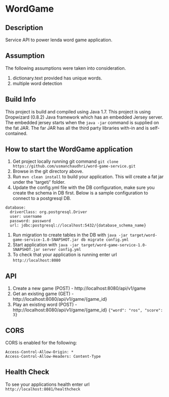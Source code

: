 # WordGame

Description
---
Service API to power lenda word game application.

Assumption
---
The following assumptions were taken into consideration.
1. dictionary.text provided has unique words.
1. multiple word detection

Build Info
---
This project is build and compiled using Java 1.7. This project is using Dropwizard (0.8.2) Java framework which has 
an embedded Jersey server. The embedded jersey starts when the `java -jar` command is supplied on the fat JAR. 
The far JAR has all the third party libraries with-in and is self-contained.

How to start the WordGame application
---
1. Get project locally running git command `git clone https://github.com/usmanchaudhri/word-game-service.git` 
1. Browse in the git directory above.
1. Run `mvn clean install` to build your application. This will create a fat jar under the 'target/' folder. 
1. Update the config.yml file with the DB configuration, make sure you create the schema in DB first. Below is a sample
configuration to connect to a postgresql DB.

```
database:
  driverClass: org.postgresql.Driver
  user: username
  password: password
  url: jdbc:postgresql://localhost:5432/{database_schema_name}
```

1. Run migration to create tables in the DB with `java -jar target/word-game-service-1.0-SNAPSHOT.jar db migrate config.yml`
1. Start application with `java -jar target/word-game-service-1.0-SNAPSHOT.jar server config.yml`
1. To check that your application is running enter url `http://localhost:8080`

API
---
1. Create a new game      (POST) - http://localhost:8080/api/v1/game
1. Get an existing game   (GET)  - http://localhost:8080/api/v1/game/{game_id}
1. Play an existing word  (POST) - http://localhost:8080/api/v1/game/{game_id}
`{"word": "ros", "score": 3}`

CORS
---
CORS is enabled for the following: 

```
Access-Control-Allow-Origin: *
Access-Control-Allow-Headers: Content-Type
```

Health Check
---
To see your applications health enter url `http://localhost:8081/healthcheck`


